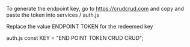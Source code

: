 To generate the endpoint key, go to https://crudcrud.com and copy and paste the token into services / auth.js

Replace the value ENDPOINT TOKEN for the redeemed key

auth.js
const KEY = "END POINT TOKEN CRUD CRUD";
